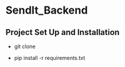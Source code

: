 # SendIt_Backend

## Project Set Up and Installation

- git clone

- pip install -r requirements.txt
